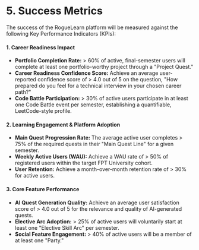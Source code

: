 # 5. Success Metrics

The success of the RogueLearn platform will be measured against the following Key Performance Indicators (KPIs):

#### **1. Career Readiness Impact**
*   **Portfolio Completion Rate:** > 60% of active, final-semester users will complete at least one portfolio-worthy project through a "Project Quest."
*   **Career Readiness Confidence Score:** Achieve an average user-reported confidence score of > 4.0 out of 5 on the question, "How prepared do you feel for a technical interview in your chosen career path?"
*   **Code Battle Participation:** > 30% of active users participate in at least one Code Battle event per semester, establishing a quantifiable, LeetCode-style profile.

#### **2. Learning Engagement & Platform Adoption**
*   **Main Quest Progression Rate:** The average active user completes > 75% of the required quests in their "Main Quest Line" for a given semester.
*   **Weekly Active Users (WAU):** Achieve a WAU rate of > 50% of registered users within the target FPT University cohort.
*   **User Retention:** Achieve a month-over-month retention rate of > 30% for active users.

#### **3. Core Feature Performance**
*   **AI Quest Generation Quality:** Achieve an average user satisfaction score of > 4.0 out of 5 for the relevance and quality of AI-generated quests.
*   **Elective Arc Adoption:** > 25% of active users will voluntarily start at least one "Elective Skill Arc" per semester.
*   **Social Feature Engagement:** > 40% of active users will be a member of at least one "Party."